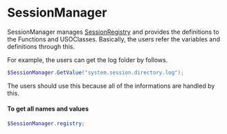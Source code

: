 # SessionManager
SessionManager manages [SessionRegistry](core.sessionregistry.md) and provides the definitions to the Functions and USOClasses.
Basically, the users refer the variables and definitions through this.

For example, the users can get the log folder by follows.
``` powershell
$SessionManager.GetValue("system.session.directory.log");
```

The users should use this because all of the informations are handled by this.

#### To get all names and values
``` powershell
$SessionManager.registry;
```
